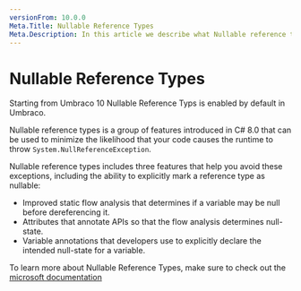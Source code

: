 ```yaml
---
versionFrom: 10.0.0
Meta.Title: Nullable Reference Types
Meta.Description: In this article we describe what Nullable reference types is.
---
```


# Nullable Reference Types

Starting from Umbraco 10 Nullable Reference Typs is enabled by default in Umbraco.

Nullable reference types is a group of features introduced in C# 8.0 that can be used to minimize the likelihood that your code causes the runtime to throw `System.NullReferenceException`.

Nullable reference types includes three features that help you avoid these exceptions, including the ability to explicitly mark a reference type as nullable:

- Improved static flow analysis that determines if a variable may be null before dereferencing it.
- Attributes that annotate APIs so that the flow analysis determines null-state.
- Variable annotations that developers use to explicitly declare the intended null-state for a variable.

To learn more about Nullable Reference Types, make sure to check out the [microsoft documentation](https://docs.microsoft.com/en-us/dotnet/csharp/nullable-references)

